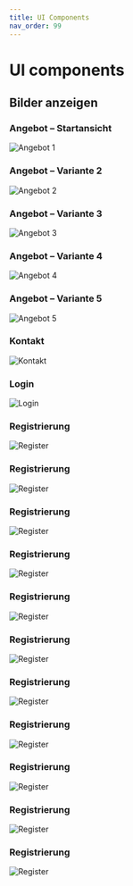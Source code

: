 ```yaml
---
title: UI Components
nav_order: 99
---
```



# UI components


## Bilder anzeigen

### Angebot – Startansicht
![Angebot 1](assets/images/Startseite.png)

### Angebot – Variante 2
![Angebot 2](assets/images/Suchfunktion.png)

### Angebot – Variante 3
![Angebot 3](assets/images/Angebotsansicht.png)

### Angebot – Variante 4
![Angebot 4](assets/images/Aboutus.png)

### Angebot – Variante 5
![Angebot 5](assets/images/Kontakt.png)

### Kontakt
![Kontakt](assets/images/Login.png)

### Login
![Login](assets/images/Registrieren.png)

### Registrierung
![Register](assets/images/Über_mich.png)

### Registrierung
![Register](assets/images/Profil_bearbeiten.png)

### Registrierung
![Register](assets/images/Eigene_Angebote.png)

### Registrierung
![Register](assets/images/Gebuchte_Angebote.png)

### Registrierung
![Register](assets/images/Angebot_erstellen.png)

### Registrierung
![Register](assets/images/Angebot_(Detail).png)

### Registrierung
![Register](assets/images/Jetzt_mieten_(Einzelangebot).png)

### Registrierung
![Register](assets/images/Buchung_erfolgreich_(Sofort-Mieten).png)

### Registrierung
![Register](assets/images/Jetzt_mieten_(mehrere_Angebote).png)

### Registrierung
![Register](assets/images/Buchung_erfolgreich_(Mehrere_Angebote).png)

### Registrierung
![Register](assets/images/Warenkorb.png)


